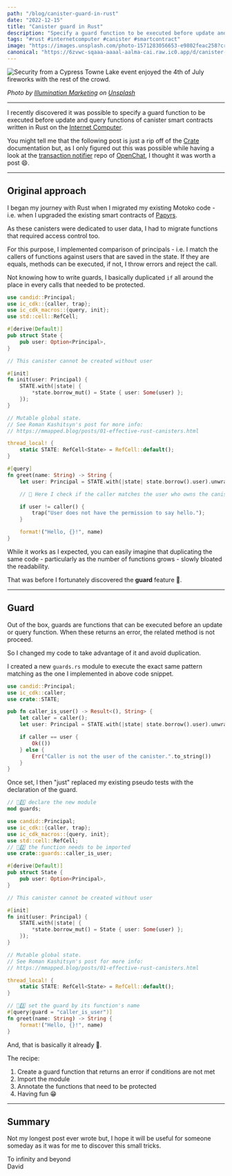 ```yaml
---
path: "/blog/canister-guard-in-rust"
date: "2022-12-15"
title: "Canister guard in Rust"
description: "Specify a guard function to be executed before update and query functions of canister smart contracts written in Rust on the Internet Computer."
tags: "#rust #internetcomputer #canister #smartcontract"
image: "https://images.unsplash.com/photo-1571283056653-e9802feac258?crop=entropy&cs=tinysrgb&fit=max&fm=jpg&ixid=MnwzMDkyMzV8MHwxfHNlYXJjaHwzMnx8Z3VhcmR8ZW58MHx8fHwxNjcxMTE1ODg1&ixlib=rb-4.0.3&q=80&w=1080"
canonical: "https://6zvwc-sqaaa-aaaal-aalma-cai.raw.ic0.app/d/canister-guard-in-rust"
---
```


![Security from a Cypress Towne Lake event enjoyed the 4th of July fireworks with the rest of the crowd.](https://images.unsplash.com/photo-1571283056653-e9802feac258?crop=entropy&cs=tinysrgb&fit=max&fm=jpg&ixid=MnwzMDkyMzV8MHwxfHNlYXJjaHwzMnx8Z3VhcmR8ZW58MHx8fHwxNjcxMTE1ODg1&ixlib=rb-4.0.3&q=80&w=1080)

*Photo by [Illumination Marketing](https://unsplash.com/@illuminationmarketing?utm_source=Papyrs&utm_medium=referral) on [Unsplash](https://unsplash.com/?utm_source=unsplash&utm_medium=referral&utm_content=creditCopyText)*

* * *

I recently discovered it was possible to specify a guard function to be executed before update and query functions of canister smart contracts written in Rust on the [Internet Computer](https://internetcomputer.org/).

You might tell me that the following post is just a rip off of the [Crate](https://docs.rs/ic-cdk/latest/ic_cdk/attr.update.html) documentation but, as I only figured out this was possible while having a look at the [transaction notifier](https://github.com/open-ic/transaction-notifier) repo of [OpenChat](https://oc.app/), I thought it was worth a post 😄.

* * *

## Original approach

I began my journey with Rust when I migrated my existing Motoko code - i.e. when I upgraded the existing smart contracts of [Papyrs](https://papy.rs).

As these canisters were dedicated to user data, I had to migrate functions that required access control too.

For this purpose, I implemented comparison of principals - i.e. I match the callers of functions against users that are saved in the state. If they are equals, methods can be executed, if not, I throw errors and reject the call.

Not knowing how to write guards, I basically duplicated `if` all around the place in every calls that needed to be protected.

```rust
use candid::Principal;
use ic_cdk::{caller, trap};
use ic_cdk_macros::{query, init};
use std::cell::RefCell;

#[derive(Default)]
pub struct State {
    pub user: Option<Principal>,
}

// This canister cannot be created without user

#[init]
fn init(user: Principal) {
    STATE.with(|state| {
        *state.borrow_mut() = State { user: Some(user) };
    });
}

// Mutable global state.
// See Roman Kashitsyn's post for more info:
// https://mmapped.blog/posts/01-effective-rust-canisters.html

thread_local! {
    static STATE: RefCell<State> = RefCell::default();
}

#[query]
fn greet(name: String) -> String {
    let user: Principal = STATE.with(|state| state.borrow().user).unwrap();

    // 🖖 Here I check if the caller matches the user who owns the canister

    if user != caller() {
        trap("User does not have the permission to say hello.");
    }

    format!("Hello, {}!", name)
}
```

While it works as I expected, you can easily imagine that duplicating the same code - particularly as the number of functions grows - slowly bloated the readability.

That was before I fortunately discovered the **guard** feature 💪.

* * *

## Guard

Out of the box, guards are functions that can be executed before an update or query function. When these returns an error, the related method is not proceed.

So I changed my code to take advantage of it and avoid duplication.

I created a new `guards.rs` module to execute the exact same pattern matching as the one I implemented in above code snippet.

```rust
use candid::Principal;
use ic_cdk::caller;
use crate::STATE;

pub fn caller_is_user() -> Result<(), String> {
    let caller = caller();
    let user: Principal = STATE.with(|state| state.borrow().user).unwrap();

    if caller == user {
        Ok(())
    } else {
        Err("Caller is not the user of the canister.".to_string())
    }
}
```

Once set, I then "just" replaced my existing pseudo tests with the declaration of the guard.

```rust
// ️🖖1️⃣ declare the new module
mod guards;

use candid::Principal;
use ic_cdk::{caller, trap};
use ic_cdk_macros::{query, init};
use std::cell::RefCell;
// 🖖2️⃣ the function needs to be imported
use crate::guards::caller_is_user;

#[derive(Default)]
pub struct State {
    pub user: Option<Principal>,
}

// This canister cannot be created without user

#[init]
fn init(user: Principal) {
    STATE.with(|state| {
        *state.borrow_mut() = State { user: Some(user) };
    });
}

// Mutable global state.
// See Roman Kashitsyn's post for more info:
// https://mmapped.blog/posts/01-effective-rust-canisters.html

thread_local! {
    static STATE: RefCell<State> = RefCell::default();
}

// 🖖3️⃣ set the guard by its function's name
#[query(guard = "caller_is_user")]
fn greet(name: String) -> String {
    format!("Hello, {}!", name)
}
```

And, that is basically it already 🥳.

The recipe:

1.  Create a guard function that returns an error if conditions are not met
2.  Import the module
3.  Annotate the functions that need to be protected
4.  Having fun 😁

* * *

## Summary

Not my longest post ever wrote but, I hope it will be useful for someone someday as it was for me to discover this small tricks.

To infinity and beyond  
David